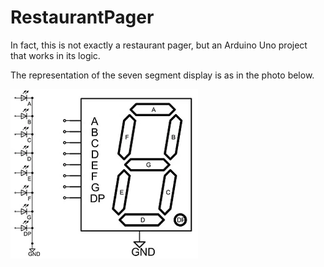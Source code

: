# RestaurantPager
In fact, this is not exactly a restaurant pager, but an Arduino Uno project that works in its logic.

The representation of the seven segment display is as in the photo below.

![Scheme](https://raw.githubusercontent.com/MuhammedYusufOngel/RestaurantPager/main/RestaurantPager/images/working-with-seven-segment-displays-fig1.webp)
